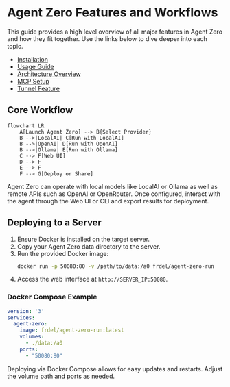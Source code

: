 # Agent Zero Features and Workflows

This guide provides a high level overview of all major features in Agent Zero and how they fit together. Use the links below to dive deeper into each topic.

- [Installation](installation.md)
- [Usage Guide](usage.md)
- [Architecture Overview](architecture.md)
- [MCP Setup](mcp_setup.md)
- [Tunnel Feature](tunnel.md)

## Core Workflow

```mermaid
flowchart LR
    A[Launch Agent Zero] --> B{Select Provider}
    B -->|LocalAI| C[Run with LocalAI]
    B -->|OpenAI| D[Run with OpenAI]
    B -->|Ollama| E[Run with Ollama]
    C --> F[Web UI]
    D --> F
    E --> F
    F --> G[Deploy or Share]
```

Agent Zero can operate with local models like LocalAI or Ollama as well as remote APIs such as OpenAI or OpenRouter. Once configured, interact with the agent through the Web UI or CLI and export results for deployment.

## Deploying to a Server

1. Ensure Docker is installed on the target server.
2. Copy your Agent Zero data directory to the server.
3. Run the provided Docker image:
   ```bash
   docker run -p 50080:80 -v /path/to/data:/a0 frdel/agent-zero-run
   ```
4. Access the web interface at `http://SERVER_IP:50080`.

### Docker Compose Example

```yaml
version: '3'
services:
  agent-zero:
    image: frdel/agent-zero-run:latest
    volumes:
      - ./data:/a0
    ports:
      - "50080:80"
```

Deploying via Docker Compose allows for easy updates and restarts. Adjust the volume path and ports as needed.
